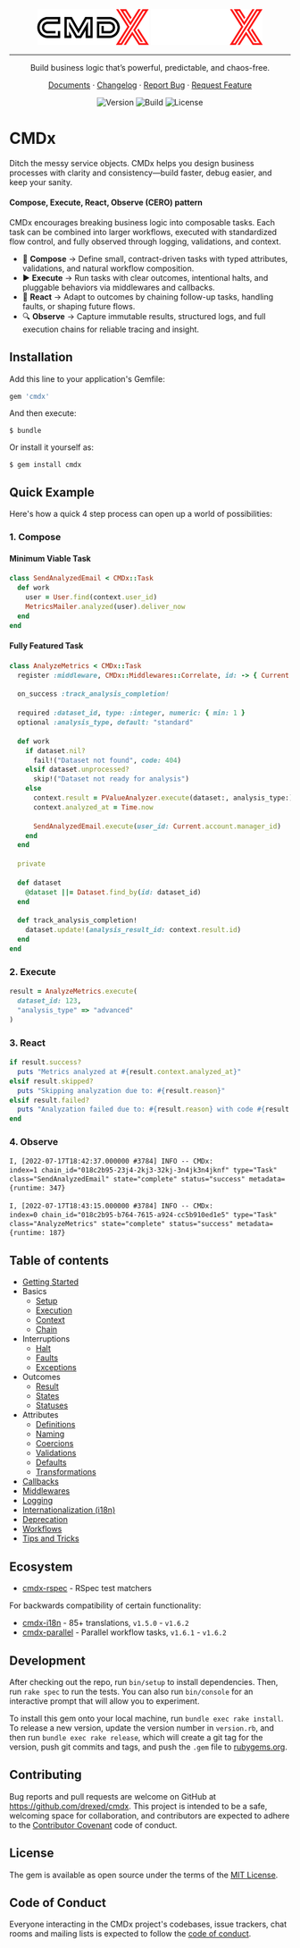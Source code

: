 <div align="center">
  <img src="./src/cmdx-light-logo.png#gh-light-mode-only" width="200" alt="CMDx Logo">
  <img src="./src/cmdx-dark-logo.png#gh-dark-mode-only" width="200" alt="CMDx Logo">

  ---

  Build business logic that’s powerful, predictable, and chaos-free.

  [Documents](./docs/getting_started.md) · [Changelog](./CHANGELOG.md) · [Report Bug](https://github.com/drexed/cmdx/issues) · [Request Feature](https://github.com/drexed/cmdx/issues)

  <img alt="Version" src="https://img.shields.io/gem/v/cmdx">
  <img alt="Build" src="https://github.com/drexed/cmdx/actions/workflows/ci.yml/badge.svg">
  <img alt="License" src="https://img.shields.io/github/license/drexed/cmdx">
</div>

# CMDx

Ditch the messy service objects. CMDx helps you design business processes with clarity and consistency—build faster, debug easier, and keep your sanity.

#### Compose, Execute, React, Observe (CERO) pattern

CMDx encourages breaking business logic into composable tasks. Each task can be combined into larger workflows, executed with standardized flow control, and fully observed through logging, validations, and context.

- 🧩 **Compose** → Define small, contract-driven tasks with typed attributes, validations, and natural workflow composition.
- ▶️ **Execute** → Run tasks with clear outcomes, intentional halts, and pluggable behaviors via middlewares and callbacks.
- 🔄 **React** → Adapt to outcomes by chaining follow-up tasks, handling faults, or shaping future flows.
- 🔍 **Observe** → Capture immutable results, structured logs, and full execution chains for reliable tracing and insight.

## Installation

Add this line to your application's Gemfile:

```ruby
gem 'cmdx'
```

And then execute:

    $ bundle

Or install it yourself as:

    $ gem install cmdx

## Quick Example

Here's how a quick 4 step process can open up a world of possibilities:

### 1. Compose

#### Minimum Viable Task

```ruby
class SendAnalyzedEmail < CMDx::Task
  def work
    user = User.find(context.user_id)
    MetricsMailer.analyzed(user).deliver_now
  end
end
```

#### Fully Featured Task

```ruby
class AnalyzeMetrics < CMDx::Task
  register :middleware, CMDx::Middlewares::Correlate, id: -> { Current.request_id }

  on_success :track_analysis_completion!

  required :dataset_id, type: :integer, numeric: { min: 1 }
  optional :analysis_type, default: "standard"

  def work
    if dataset.nil?
      fail!("Dataset not found", code: 404)
    elsif dataset.unprocessed?
      skip!("Dataset not ready for analysis")
    else
      context.result = PValueAnalyzer.execute(dataset:, analysis_type:)
      context.analyzed_at = Time.now

      SendAnalyzedEmail.execute(user_id: Current.account.manager_id)
    end
  end

  private

  def dataset
    @dataset ||= Dataset.find_by(id: dataset_id)
  end

  def track_analysis_completion!
    dataset.update!(analysis_result_id: context.result.id)
  end
end
```

### 2. Execute

```ruby
result = AnalyzeMetrics.execute(
  dataset_id: 123,
  "analysis_type" => "advanced"
)
```

### 3. React

```ruby
if result.success?
  puts "Metrics analyzed at #{result.context.analyzed_at}"
elsif result.skipped?
  puts "Skipping analyzation due to: #{result.reason}"
elsif result.failed?
  puts "Analyzation failed due to: #{result.reason} with code #{result.metadata[:code]}"
end
```

### 4. Observe

```log
I, [2022-07-17T18:42:37.000000 #3784] INFO -- CMDx:
index=1 chain_id="018c2b95-23j4-2kj3-32kj-3n4jk3n4jknf" type="Task" class="SendAnalyzedEmail" state="complete" status="success" metadata={runtime: 347}

I, [2022-07-17T18:43:15.000000 #3784] INFO -- CMDx:
index=0 chain_id="018c2b95-b764-7615-a924-cc5b910ed1e5" type="Task" class="AnalyzeMetrics" state="complete" status="success" metadata={runtime: 187}
```

## Table of contents

- [Getting Started](docs/getting_started.md)
- Basics
  - [Setup](docs/basics/setup.md)
  - [Execution](docs/basics/execution.md)
  - [Context](docs/basics/context.md)
  - [Chain](docs/basics/chain.md)
- Interruptions
  - [Halt](docs/interruptions/halt.md)
  - [Faults](docs/interruptions/faults.md)
  - [Exceptions](docs/interruptions/exceptions.md)
- Outcomes
  - [Result](docs/outcomes/result.md)
  - [States](docs/outcomes/states.md)
  - [Statuses](docs/outcomes/statuses.md)
- Attributes
  - [Definitions](docs/attributes/definitions.md)
  - [Naming](docs/attributes/naming.md)
  - [Coercions](docs/attributes/coercions.md)
  - [Validations](docs/attributes/validations.md)
  - [Defaults](docs/attributes/defaults.md)
  - [Transformations](docs/attributes/transformations.md)
- [Callbacks](docs/callbacks.md)
- [Middlewares](docs/middlewares.md)
- [Logging](docs/logging.md)
- [Internationalization (i18n)](docs/internationalization.md)
- [Deprecation](docs/deprecation.md)
- [Workflows](docs/workflows.md)
- [Tips and Tricks](docs/tips_and_tricks.md)

## Ecosystem

- [cmdx-rspec](https://github.com/drexed/cmdx-rspec) - RSpec test matchers

For backwards compatibility of certain functionality:

- [cmdx-i18n](https://github.com/drexed/cmdx-i18n) - 85+ translations, `v1.5.0` - `v1.6.2`
- [cmdx-parallel](https://github.com/drexed/cmdx-parallel) - Parallel workflow tasks, `v1.6.1` - `v1.6.2`

## Development

After checking out the repo, run `bin/setup` to install dependencies. Then, run `rake spec` to run the tests. You can also run `bin/console` for an interactive prompt that will allow you to experiment.

To install this gem onto your local machine, run `bundle exec rake install`. To release a new version, update the version number in `version.rb`, and then run `bundle exec rake release`, which will create a git tag for the version, push git commits and tags, and push the `.gem` file to [rubygems.org](https://rubygems.org).

## Contributing

Bug reports and pull requests are welcome on GitHub at https://github.com/drexed/cmdx. This project is intended to be a safe, welcoming space for collaboration, and contributors are expected to adhere to the [Contributor Covenant](http://contributor-covenant.org) code of conduct.

## License

The gem is available as open source under the terms of the [MIT License](https://opensource.org/licenses/MIT).

## Code of Conduct

Everyone interacting in the CMDx project's codebases, issue trackers, chat rooms and mailing lists is expected to follow the [code of conduct](CODE_OF_CONDUCT.md).

